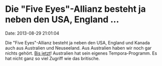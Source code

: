 Die \"Five Eyes\"-Allianz besteht ja neben den USA, England \...
================================================================

Date: 2013-08-29 21:01:04

Die \"Five Eyes\"-Allianz besteht ja neben den USA, England und Kanada
auch aus Australien und Neuseeland. Aus Australien haben wir noch gar
nichts gehört. [Bis
jetzt](http://www.theage.com.au/technology/technology-news/australian-spies-in-global-deal-to-tap-undersea-cables-20130828-2sr58.html)!
Australien hat sein eigenes Tempora-Programm. Es hat nicht ganz so viel
Zugriff wie das britische.
